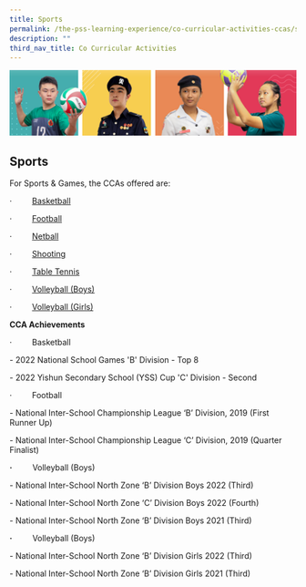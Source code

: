 ```yaml
---
title: Sports
permalink: /the-pss-learning-experience/co-curricular-activities-ccas/sports/
description: ""
third_nav_title: Co Curricular Activities
---
```

![](/images/Our%20School/subbanner.jpg)

## Sports


For Sports & Games, the CCAs offered are:

·         [Basketball](/files/Co%20Curricular%20Activities/Sports/Basketball.pdf)

·         [Football](/files/Co%20Curricular%20Activities/Sports/Football.pdf)

·         [Netball](/files/Co%20Curricular%20Activities/Sports/Netball.pdf)

·         [Shooting](/files/Co%20Curricular%20Activities/Sports/Shooting_%20Air%20Rifle.pdf)

·         [Table Tennis](/files/Co%20Curricular%20Activities/Sports/Shooting_%20Air%20Rifle.pdf)

·         [Volleyball (Boys)](/files/Co%20Curricular%20Activities/Sports/Volleyball%20Boys.pdf)

·         [Volleyball (Girls)](/files/Co%20Curricular%20Activities/Sports/Volleyball%20Girls.pdf)

**CCA Achievements**

·         Basketball

\- 2022 National School Games 'B' Division - Top 8

\- 2022 Yishun Secondary School (YSS) Cup 'C' Division - Second

·         Football

\- National Inter-School Championship League ‘B’ Division, 2019 (First Runner Up)

\- National Inter-School Championship League ‘C’ Division, 2019 (Quarter Finalist)

  

**·**         Volleyball (Boys)

\- National Inter-School North Zone ‘B’ Division Boys 2022 (Third)

\- National Inter-School North Zone ‘C’ Division Boys 2022 (Fourth)

\- National Inter-School North Zone ‘B’ Division Boys 2021 (Third)

  

**·**         Volleyball (Boys)  

\- National Inter-School North Zone ‘B’ Division Girls 2022 (Third)

\- National Inter-School North Zone ‘B’ Division Girls 2021 (Third)